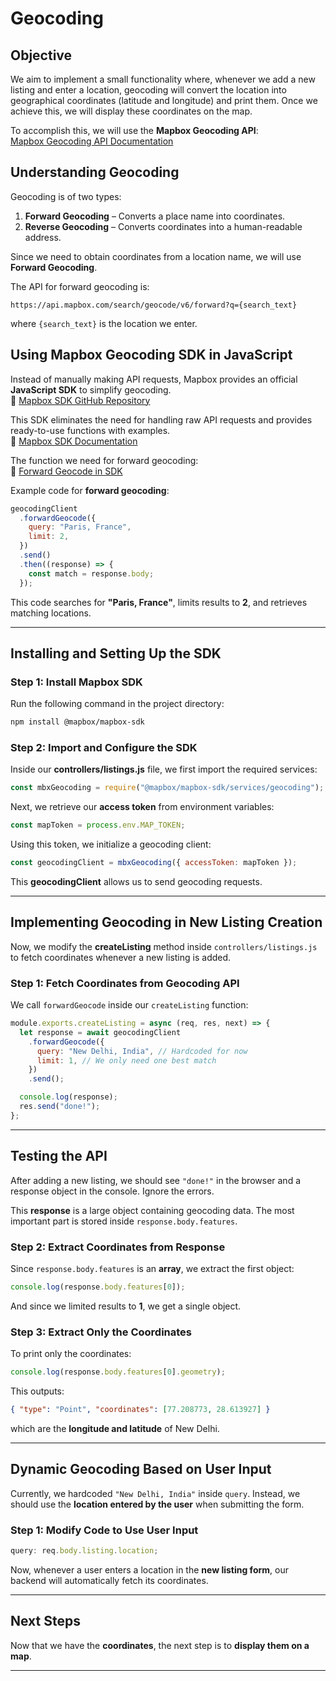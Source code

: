 # **Geocoding**

## **Objective**

We aim to implement a small functionality where, whenever we add a new listing and enter a location, geocoding will convert the location into geographical coordinates (latitude and longitude) and print them. Once we achieve this, we will display these coordinates on the map.

To accomplish this, we will use the **Mapbox Geocoding API**:  
[Mapbox Geocoding API Documentation](https://docs.mapbox.com/api/search/geocoding/)

## **Understanding Geocoding**

Geocoding is of two types:

1. **Forward Geocoding** – Converts a place name into coordinates.
2. **Reverse Geocoding** – Converts coordinates into a human-readable address.

Since we need to obtain coordinates from a location name, we will use **Forward Geocoding**.

The API for forward geocoding is:

```
https://api.mapbox.com/search/geocode/v6/forward?q={search_text}
```

where `{search_text}` is the location we enter.

## **Using Mapbox Geocoding SDK in JavaScript**

Instead of manually making API requests, Mapbox provides an official **JavaScript SDK** to simplify geocoding.  
🔗 [Mapbox SDK GitHub Repository](https://github.com/mapbox/mapbox-sdk-js)

This SDK eliminates the need for handling raw API requests and provides ready-to-use functions with examples.  
🔗 [Mapbox SDK Documentation](https://github.com/mapbox/mapbox-sdk-js/blob/main/docs/services.md)

The function we need for forward geocoding:  
🔗 [Forward Geocode in SDK](https://github.com/mapbox/mapbox-sdk-js/blob/main/docs/services.md#forwardgeocode)

Example code for **forward geocoding**:

```javascript
geocodingClient
  .forwardGeocode({
    query: "Paris, France",
    limit: 2,
  })
  .send()
  .then((response) => {
    const match = response.body;
  });
```

This code searches for **"Paris, France"**, limits results to **2**, and retrieves matching locations.

---

## **Installing and Setting Up the SDK**

### **Step 1: Install Mapbox SDK**

Run the following command in the project directory:

```bash
npm install @mapbox/mapbox-sdk
```

### **Step 2: Import and Configure the SDK**

Inside our **controllers/listings.js** file, we first import the required services:

```javascript
const mbxGeocoding = require("@mapbox/mapbox-sdk/services/geocoding");
```

Next, we retrieve our **access token** from environment variables:

```javascript
const mapToken = process.env.MAP_TOKEN;
```

Using this token, we initialize a geocoding client:

```javascript
const geocodingClient = mbxGeocoding({ accessToken: mapToken });
```

This **geocodingClient** allows us to send geocoding requests.

---

## **Implementing Geocoding in New Listing Creation**

Now, we modify the **createListing** method inside `controllers/listings.js` to fetch coordinates whenever a new listing is added.

### **Step 1: Fetch Coordinates from Geocoding API**

We call `forwardGeocode` inside our `createListing` function:

```javascript
module.exports.createListing = async (req, res, next) => {
  let response = await geocodingClient
    .forwardGeocode({
      query: "New Delhi, India", // Hardcoded for now
      limit: 1, // We only need one best match
    })
    .send();

  console.log(response);
  res.send("done!");
};
```

---

## **Testing the API**

After adding a new listing, we should see `"done!"` in the browser and a response object in the console. Ignore the errors.

This **response** is a large object containing geocoding data. The most important part is stored inside `response.body.features`.

### **Step 2: Extract Coordinates from Response**

Since `response.body.features` is an **array**, we extract the first object:

```javascript
console.log(response.body.features[0]);
```

And since we limited results to **1**, we get a single object.

### **Step 3: Extract Only the Coordinates**

To print only the coordinates:

```javascript
console.log(response.body.features[0].geometry);
```

This outputs:

```json
{ "type": "Point", "coordinates": [77.208773, 28.613927] }
```

which are the **longitude and latitude** of New Delhi.

---

## **Dynamic Geocoding Based on User Input**

Currently, we hardcoded `"New Delhi, India"` inside `query`. Instead, we should use the **location entered by the user** when submitting the form.

### **Step 1: Modify Code to Use User Input**

```javascript
query: req.body.listing.location;
```

Now, whenever a user enters a location in the **new listing form**, our backend will automatically fetch its coordinates.

---

## **Next Steps**

Now that we have the **coordinates**, the next step is to **display them on a map**.

---
